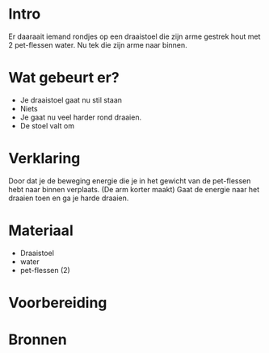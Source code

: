 # Intro
Er daaraait iemand rondjes op een draaistoel die zijn arme gestrek hout met 2 pet-flessen water. Nu tek die zijn arme naar binnen.

# Wat gebeurt er?
- Je draaistoel gaat nu stil staan
- Niets
- Je gaat nu veel harder rond draaien.
- De stoel valt om

# Verklaring
Door dat je de beweging energie die je in het gewicht van de pet-flessen hebt naar binnen verplaats. (De arm korter maakt) Gaat de energie naar het draaien toen en ga je harde draaien.
    

# Materiaal
- Draaistoel
- water
- pet-flessen (2)

# Voorbereiding


# Bronnen
